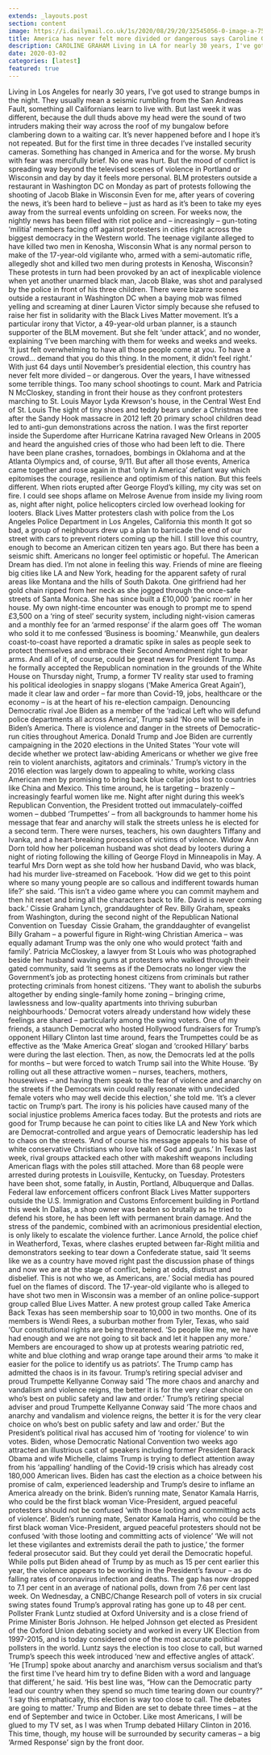 ```yaml
---
extends: _layouts.post
section: content
image: https://i.dailymail.co.uk/1s/2020/08/29/20/32545056-0-image-a-75_1598730405083.jpg 
title: America has never felt more divided or dangerous says Caroline Graham 
description: CAROLINE GRAHAM Living in LA for nearly 30 years, I've got used to strange bumps in the night. They usually mean a seismic rumbling from the San Andreas Fault. But last week it was different. 
date: 2020-03-02 
categories: [latest] 
featured: true 
--- 
```

Living in Los Angeles for nearly 30 years, I’ve got used to strange bumps in the night.
They usually mean a seismic rumbling from the San Andreas Fault, something all Californians learn to live with.
But last week it was different, because the dull thuds above my head were the sound of two intruders making their way across the roof of my bungalow before clambering down to a waiting car.
It’s never happened before and I hope it’s not repeated. But for the first time in three decades I’ve installed security cameras.
Something has changed in America and for the worse. My brush with fear was mercifully brief. No one was hurt.
But the mood of conflict is spreading way beyond the televised scenes of violence in Portland or Wisconsin and day by day it feels more personal.
BLM protesters outside a restaurant in Washington DC on Monday as part of protests following the shooting of Jacob Blake in Wisconsin
Even for me, after years of covering the news, it’s been hard to believe – just as hard as it’s been to take my eyes away from the surreal events unfolding on screen.
For weeks now, the nightly news has been filled with riot police and – increasingly – gun-toting ‘militia’ members facing off against protesters in cities right across the biggest democracy in the Western world.
The teenage vigilante alleged to have killed two men in Kenosha, Wisconsin
What is any normal person to make of the 17-year-old vigilante who, armed with a semi-automatic rifle, allegedly shot and killed two men during protests in Kenosha, Wisconsin?
These protests in turn had been provoked by an act of inexplicable violence when yet another unarmed black man, Jacob Blake, was shot and paralysed by the police in front of his three children.
There were bizarre scenes outside a restaurant in Washington DC when a baying mob was filmed yelling and screaming at diner Lauren Victor simply because she refused to raise her fist in solidarity with the Black Lives Matter movement.
It’s a particular irony that Victor, a 49-year-old urban planner, is a staunch supporter of the BLM movement. But she felt ‘under attack’, and no wonder, explaining ‘I’ve been marching with them for weeks and weeks and weeks.
‘It just felt overwhelming to have all those people come at you. To have a crowd… demand that you do this thing. In the moment, it didn’t feel right.’
With just 64 days until November’s presidential election, this country has never felt more divided – or dangerous.
Over the years, I have witnessed some terrible things. Too many school shootings to count.
Mark and Patricia N McCloskey, standing in front their house as they confront protesters marching to St. Louis Mayor Lyda Krewson's house, in the Central West End of St. Louis
The sight of tiny shoes and teddy bears under a Christmas tree after the Sandy Hook massacre in 2012 left 20 primary school children dead led to anti-gun demonstrations across the nation.
I was the first reporter inside the Superdome after Hurricane Katrina ravaged New Orleans in 2005 and heard the anguished cries of those who had been left to die.
There have been plane crashes, tornadoes, bombings in Oklahoma and at the Atlanta Olympics and, of course, 9/11.
But after all those events, America came together and rose again in that ‘only in America’ defiant way which epitomises the courage, resilience and optimism of this nation.
But this feels different. When riots erupted after George Floyd’s killing, my city was set on fire.
I could see shops aflame on Melrose Avenue from inside my living room as, night after night, police helicopters circled low overhead looking for looters.
Black Lives Matter protesters clash with police from the Los Angeles Police Department in Los Angeles, California this month
It got so bad, a group of neighbours drew up a plan to barricade the end of our street with cars to prevent rioters coming up the hill.
I still love this country, enough to become an American citizen ten years ago. But there has been a seismic shift.
Americans no longer feel optimistic or hopeful. The American Dream has died. I’m not alone in feeling this way.
Friends of mine are fleeing big cities like LA and New York, heading for the apparent safety of rural areas like Montana and the hills of South Dakota.
One girlfriend had her gold chain ripped from her neck as she jogged through the once-safe streets of Santa Monica. She has since built a £10,000 ‘panic room’ in her house.
My own night-time encounter was enough to prompt me to spend £3,500 on a ‘ring of steel’ security system, including night-vision cameras and a monthly fee for an ‘armed response’ if the alarm goes off
 The woman who sold it to me confessed ‘Business is booming.’ Meanwhile, gun dealers coast-to-coast have reported a dramatic spike in sales as people seek to protect themselves and embrace their Second Amendment right to bear arms.
And all of it, of course, could be great news for President Trump.
As he formally accepted the Republican nomination in the grounds of the White House on Thursday night, Trump, a former TV reality star used to framing his political ideologies in snappy slogans (‘Make America Great Again’), made it clear law and order – far more than Covid-19, jobs, healthcare or the economy – is at the heart of his re-election campaign.
Denouncing Democratic rival Joe Biden as a member of the ‘radical Left who will defund police departments all across America’, Trump said ‘No one will be safe in Biden’s America. There is violence and danger in the streets of Democratic-run cities throughout America.
Donald Trump and Joe Biden are currently campaigning in the 2020 elections in the United States
'Your vote will decide whether we protect law-abiding Americans or whether we give free rein to violent anarchists, agitators and criminals.’
Trump’s victory in the 2016 election was largely down to appealing to white, working class American men by promising to bring back blue collar jobs lost to countries like China and Mexico.
This time around, he is targeting – brazenly – increasingly fearful women like me.
Night after night during this week’s Republican Convention, the President trotted out immaculately-coiffed women – dubbed ‘Trumpettes’ – from all backgrounds to hammer home his message that fear and anarchy will stalk the streets unless he is elected for a second term.
There were nurses, teachers, his own daughters Tiffany and Ivanka, and a heart-breaking procession of victims of violence.
Widow Ann Dorn told how her policeman husband was shot dead by looters during a night of rioting following the killing of George Floyd in Minneapolis in May.
A tearful Mrs Dorn wept as she told how her husband David, who was black, had his murder live-streamed on Facebook.
‘How did we get to this point where so many young people are so callous and indifferent towards human life?’ she said.
‘This isn’t a video game where you can commit mayhem and then hit reset and bring all the characters back to life. David is never coming back.’
Cissie Graham Lynch, granddaughter of Rev. Billy Graham, speaks from Washington, during the second night of the Republican National Convention on Tuesday 
Cissie Graham, the granddaughter of evangelist Billy Graham – a powerful figure in Right-wing Christian America – was equally adamant Trump was the only one who would protect ‘faith and family’.
Patricia McCloskey, a lawyer from St Louis who was photographed beside her husband waving guns at protesters who walked through their gated community, said ‘It seems as if the Democrats no longer view the Government’s job as protecting honest citizens from criminals but rather protecting criminals from honest citizens.
'They want to abolish the suburbs altogether by ending single-family home zoning – bringing crime, lawlessness and low-quality apartments into thriving suburban neighbourhoods.’
Democrat voters already understand how widely these feelings are shared – particularly among the swing voters.
One of my friends, a staunch Democrat who hosted Hollywood fundraisers for Trump’s opponent Hillary Clinton last time around, fears the Trumpettes could be as effective as the ‘Make America Great’ slogan and ‘crooked Hillary’ barbs were during the last election.
Then, as now, the Democrats led at the polls for months – but were forced to watch Trump sail into the White House.
‘By rolling out all these attractive women – nurses, teachers, mothers, housewives – and having them speak to the fear of violence and anarchy on the streets if the Democrats win could really resonate with undecided female voters who may well decide this election,’ she told me.
‘It’s a clever tactic on Trump’s part. The irony is his policies have caused many of the social injustice problems America faces today. But the protests and riots are good for Trump because he can point to cities like LA and New York which are Democrat-controlled and argue years of Democratic leadership has led to chaos on the streets.
‘And of course his message appeals to his base of white conservative Christians who love talk of God and guns.’
In Texas last week, rival groups attacked each other with makeshift weapons including American flags with the poles still attached.
More than 68 people were arrested during protests in Louisville, Kentucky, on Tuesday. Protesters have been shot, some fatally, in Austin, Portland, Albuquerque and Dallas.
Federal law enforcement officers confront Black Lives Matter supporters outside the U.S. Immigration and Customs Enforcement building in Portland this week
In Dallas, a shop owner was beaten so brutally as he tried to defend his store, he has been left with permanent brain damage.
And the stress of the pandemic, combined with an acrimonious presidential election, is only likely to escalate the violence further.
Lance Arnold, the police chief in Weatherford, Texas, where clashes erupted between far-Right militia and demonstrators seeking to tear down a Confederate statue, said ‘It seems like we as a country have moved right past the discussion phase of things and now we are at the stage of conflict, being at odds, distrust and disbelief. This is not who we, as Americans, are.’
Social media has poured fuel on the flames of discord. The 17-year-old vigilante who is alleged to have shot two men in Wisconsin was a member of an online police-support group called Blue Lives Matter.
A new protest group called Take America Back Texas has seen membership soar to 10,000 in two months. One of its members is Wendi Rees, a suburban mother from Tyler, Texas, who said ‘Our constitutional rights are being threatened.
‘So people like me, we have had enough and we are not going to sit back and let it happen any more.’
Members are encouraged to show up at protests wearing patriotic red, white and blue clothing and wrap orange tape around their arms ‘to make it easier for the police to identify us as patriots’.
The Trump camp has admitted the chaos is in its favour.
Trump’s retiring special adviser and proud Trumpette Kellyanne Conway said ‘The more chaos and anarchy and vandalism and violence reigns, the better it is for the very clear choice on who’s best on public safety and law and order.’
Trump’s retiring special adviser and proud Trumpette Kellyanne Conway said ‘The more chaos and anarchy and vandalism and violence reigns, the better it is for the very clear choice on who’s best on public safety and law and order.’
But the President’s political rival has accused him of ‘rooting for violence’ to win votes.
Biden, whose Democratic National Convention two weeks ago attracted an illustrious cast of speakers including former President Barack Obama and wife Michelle, claims Trump is trying to deflect attention away from his ‘appalling’ handling of the Covid-19 crisis which has already cost 180,000 American lives.
Biden has cast the election as a choice between his promise of calm, experienced leadership and Trump’s desire to inflame an America already on the brink.
Biden’s running mate, Senator Kamala Harris, who could be the first black woman Vice-President, argued peaceful protesters should not be confused ‘with those looting and committing acts of violence’.
Biden’s running mate, Senator Kamala Harris, who could be the first black woman Vice-President, argued peaceful protesters should not be confused ‘with those looting and committing acts of violence’
‘We will not let these vigilantes and extremists derail the path to justice,’ the former federal prosecutor said. But they could yet derail the Democratic hopeful.
While polls put Biden ahead of Trump by as much as 15 per cent earlier this year, the violence appears to be working in the President’s favour – as do falling rates of coronavirus infection and deaths.
The gap has now dropped to 7.1 per cent in an average of national polls, down from 7.6 per cent last week. On Wednesday, a CNBC/Change Research poll of voters in six crucial swing states found Trump’s approval rating has gone up to 48 per cent.
Pollster Frank Luntz studied at Oxford University and is a close friend of Prime Minister Boris Johnson.
He helped Johnson get elected as President of the Oxford Union debating society and worked in every UK Election from 1997-2015, and is today considered one of the most accurate political pollsters in the world.
Luntz says the election is too close to call, but warned Trump’s speech this week introduced ‘new and effective angles of attack’.
‘He [Trump] spoke about anarchy and anarchism versus socialism and that’s the first time I’ve heard him try to define Biden with a word and language that different,’ he said. ‘His best line was, “How can the Democratic party lead our country when they spend so much time tearing down our country?”
‘I say this emphatically, this election is way too close to call. The debates are going to matter.’
Trump and Biden are set to debate three times – at the end of September and twice in October.
Like most Americans, I will be glued to my TV set, as I was when Trump debated Hillary Clinton in 2016. This time, though, my house will be surrounded by security cameras – a big ‘Armed Response’ sign by the front door.
